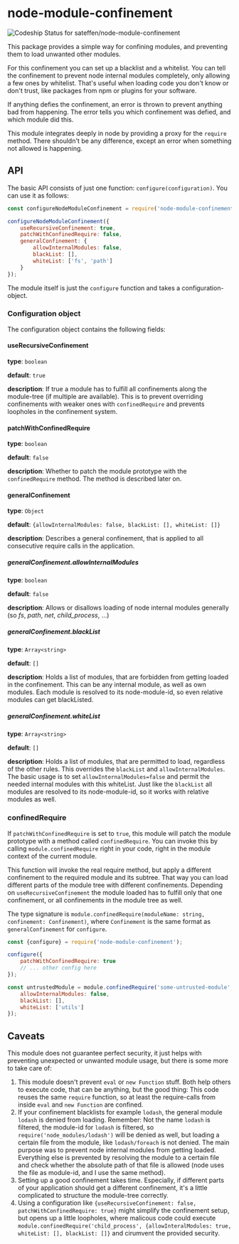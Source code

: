 # node-module-confinement

![Codeship Status for sateffen/node-module-confinement](https://app.codeship.com/projects/1cddd2b0-9582-0136-366d-3e732d40e2ee/status?branch=master)

This package provides a simple way for confining modules, and preventing them to load unwanted other modules.

For this confinement you can set up a blacklist and a whitelist. You can tell the confinement to prevent node
internal modules completely, only allowing a few ones by whitelist. That's useful when loading code you don't
know or don't trust, like packages from npm or plugins for your software.

If anything defies the confinement, an error is thrown to prevent anything bad from happening. The error tells
you which confinement was defied, and which module did this.

This module integrates deeply in node by providing a proxy for the `require` method. There shouldn't be any
difference, except an error when something not allowed is happening.

## API

The basic API consists of just one function: `configure(configuration)`. You can use it as follows:

```js
const configureNodeModuleConfinement = require('node-module-confinement');

configureNodeModuleConfinement({
    useRecursiveConfinement: true,
    patchWithConfinedRequire: false,
    generalConfinement: {
        allowInternalModules: false,
        blackList: [],
        whiteList: ['fs', 'path']
    }
});
```

The module itself is just the `configure` function and takes a configuration-object.

### Configuration object

The configuration object contains the following fields:

#### useRecursiveConfinement

**type**: `boolean`

**default**: `true`

**description**: If true a module has to fulfill all confinements along the module-tree (if multiple are available).
This is to prevent overriding confinements with weaker ones with `confinedRequire` and prevents loopholes in the confinement system.

#### patchWithConfinedRequire

**type**: `boolean`

**default**: `false`

**description**: Whether to patch the module prototype with the `confinedRequire` method. The method is described later on.

#### generalConfinement

**type**: `Object`

**default**: `{allowInternalModules: false, blackList: [], whiteList: []}`

**description**: Describes a general confinement, that is applied to all consecutive require calls in the application.

##### generalConfinement.allowInternalModules

**type**: `boolean`

**default**: `false`

**description**: Allows or disallows loading of node internal modules generally (so *fs*, *path*, *net*, *child_process*, ...)

##### generalConfinement.blackList

**type**: `Array<string>`

**default**: `[]`

**description**: Holds a list of modules, that are forbidden from getting loaded in the confinement. This can be any internal module,
as well as own modules. Each module is resolved to its node-module-id, so even relative modules can get blackListed.

##### generalConfinement.whiteList

**type**: `Array<string>`

**default**: `[]`

**description**: Holds a list of modules, that are permitted to load, regardless of the other rules. This overrides the `blackList`
and `allowInternalModules`. The basic usage is to set `allowInternalModules=false` and permit the needed internal modules with this
whiteList. Just like the `blackList` all modules are resolved to its node-module-id, so it works with relative modules as well.

### confinedRequire

If `patchWithConfinedRequire` is set to `true`, this module will patch the module prototype with a method called `confinedRequire`.
You can invoke this by calling `module.confinedRequire` right in your code, right in the module context of the current module.

This function will invoke the real require method, but apply a different confinement to the required module and its subtree. That way
you can load different parts of the module tree with different confinements. Depending on `useRecursiveConfinement` the module loaded
has to fulfill only that one confinement, or all confinements in the module tree as well.

The type signature is `module.confinedRequire(moduleName: string, confinement: Confinement)`, where `Confinement` is the same format as
`generalConfinement` for `configure`.

```js
const {configure} = require('node-module-confinement');

configure({
    patchWithConfinedRequire: true
    // ... other config here
});

const untrustedModule = module.confinedRequire('some-untrusted-module', {
    allowInternalModules: false,
    blackList: [],
    whiteList: ['utils']
});
```

## Caveats

This module does not guarantee perfect security, it just helps with preventing unexpected or unwanted module usage,
but there is some more to take care of:

1. This module doesn't prevent `eval` or `new Function` stuff. Both help others to execute code, that can be anything,
but the good thing: This code reuses the same `require` function, so at least the require-calls from inside `eval` and `new Function`
are confined.
2. If your confinement blacklists for example `lodash`, the general module `lodash` is denied from loading. Remember: Not
the name `lodash` is filtered, the module-id for `lodash` is filtered, so `require('node_modules/lodash')` will be denied as well,
but loading a certain file from the module, like `lodash/foreach` is not denied. The main purpose was to prevent node internal modules
from getting loaded. Everything else is prevented by resolving the module to a certain file and check whether the absolute path of
that file is allowed (node uses the file as module-id, and I use the same method).
3. Setting up a good confinement takes time. Especially, if different parts of your application should get a different confinement, it's
a little complicated to structure the module-tree correctly.
4. Using a configuration like `{useRecursiveConfinement: false, patchWithConfinedRequire: true}` might simplify the confinement setup,
but opens up a little loopholes, where malicous code could execute `module.confinedRequire('child_process', {allowInteralModules: true, whiteList: [], blackList: []}`
and cirumvent the provided security.
